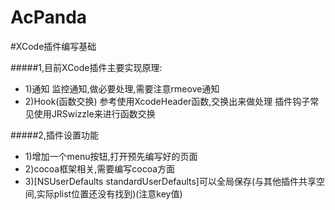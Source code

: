 # AcPanda

#XCode插件编写基础

#####1,目前XCode插件主要实现原理:
-    1)通知
            监控通知,做必要处理,需要注意rmeove通知
 -   2)Hook(函数交换)
            参考使用XcodeHeader函数,交换出来做处理
            插件钩子常见使用JRSwizzle来进行函数交换
            
#####2,插件设置功能
 -   1)增加一个menu按钮,打开预先编写好的页面
 -   2)cocoa框架相关,需要编写cocoa方面
 -   3)[NSUserDefaults standardUserDefaults]可以全局保存(与其他插件共享空间,实际plist位置还没有找到)(注意key值)



